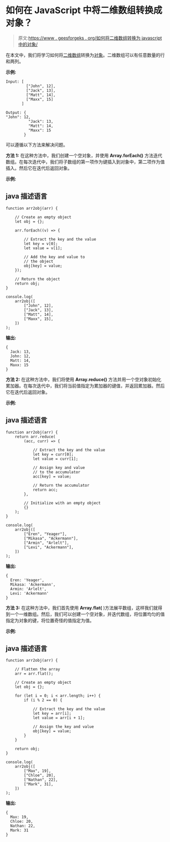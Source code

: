 # 如何在 JavaScript 中将二维数组转换成对象？

> 原文:[https://www . geesforgeks . org/如何将二维数组转换为 javascript 中的对象/](https://www.geeksforgeeks.org/how-to-convert-two-dimensional-array-into-an-object-in-javascript/)

在本文中，我们将学习如何将[二维数组](https://www.geeksforgeeks.org/multidimensional-array-in-javascript/)转换为[对象](https://www.geeksforgeeks.org/objects-in-javascript/)。二维数组可以有任意数量的行和两列。

**示例:**

```
Input: [
         ["John", 12],
         ["Jack", 13],
         ["Matt", 14],
         ["Maxx", 15]
       ]

Output: {
"John": 12,
          "Jack": 13,
          "Matt": 14,
          "Maxx": 15
        }
```

可以遵循以下方法来解决问题。

**方法 1:** 在这种方法中，我们创建一个空对象，并使用 **Array.forEach()** 方法迭代数组。在每次迭代中，我们将子数组的第一项作为键插入到对象中，第二项作为值插入。然后它在迭代后返回对象。

**示例:**

## java 描述语言

```
function arr2obj(arr) {

    // Create an empty object
    let obj = {};

    arr.forEach((v) => {

        // Extract the key and the value
        let key = v[0];
        let value = v[1];

        // Add the key and value to
        // the object
        obj[key] = value;
    });

    // Return the object
    return obj;
}

console.log(
    arr2obj([
        ["John", 12],
        ["Jack", 13],
        ["Matt", 14],
        ["Maxx", 15],
    ])
);
```

**输出:**

```
{
  Jack: 13,
  John: 12,
  Matt: 14,
  Maxx: 15
}
```

**方法 2:** 在这种方法中，我们将使用 **Array.reduce()** 方法并用一个空对象初始化累加器。在每次迭代中，我们将当前值指定为累加器的键值，并返回累加器。然后它在迭代后返回对象。

**示例:**

## java 描述语言

```
function arr2obj(arr) {
    return arr.reduce(
        (acc, curr) => {

            // Extract the key and the value
            let key = curr[0];
            let value = curr[1];

            // Assign key and value
            // to the accumulator
            acc[key] = value;

            // Return the accumulator
            return acc;
        },

        // Initialize with an empty object
        {}
    );
}

console.log(
    arr2obj([
        ["Eren", "Yeager"],
        ["Mikasa", "Ackermann"],
        ["Armin", "Arlelt"],
        ["Levi", "Ackermann"],
    ])
);
```

**输出:**

```
{
  Eren: 'Yeager',
  Mikasa: 'Ackermann',
  Armin: 'Arlelt',
  Levi: 'Ackermann'
}
```

**方法 3:** 在这种方法中，我们首先使用 **Array.flat(** )方法展平数组，这样我们就得到一个一维数组。然后，我们可以创建一个空对象，并迭代数组，将位置均匀的值指定为对象的键，将位置奇怪的值指定为值。

**示例:**

## java 描述语言

```
function arr2obj(arr) {

    // Flatten the array
    arr = arr.flat();

    // Create an empty object
    let obj = {};

    for (let i = 0; i < arr.length; i++) {
        if (i % 2 == 0) {

            // Extract the key and the value
            let key = arr[i];
            let value = arr[i + 1];

            // Assign the key and value
            obj[key] = value;
        }
    }

    return obj;
}

console.log(
    arr2obj([
        ["Max", 19],
        ["Chloe", 20],
        ["Nathan", 22],
        ["Mark", 31],
    ])
);
```

**输出:**

```
{ 
  Max: 19,
  Chloe: 20, 
  Nathan: 22, 
  Mark: 31 
}
```